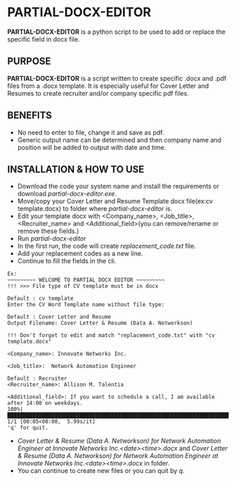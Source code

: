 # PARTIAL-DOCX-EDITOR
**PARTIAL-DOCX-EDITOR** is a python script to be used to add or replace the specific field in docx file.


## PURPOSE
**PARTIAL-DOCX-EDITOR** is a script written to create specific .docx and .pdf files from a .docx template. It is especially useful for Cover Letter and Resumes to create recruiter and/or company specific pdf files.


## BENEFITS
- No need to enter to file, change it and save as pdf.
- Generic output name can be determined and then company name and position will be added to output with date and time.


## INSTALLATION & HOW TO USE
- Download the code your system name and install the requirements or download *partial-docx-editor.exe*.
- Move/copy your Cover Letter and Resume Template docx file(ex:cv template.docx) to folder where *partial-docx-editor* is.
- Edit your template docx with \<Company_name\>, \<Job_title\>, \<Recruiter_name\> and \<Additional_field\>(you can remove/rename or remove these fields.)
- Run *partial-docx-editor*
- In the first run, the code will create *replacement_code.txt* file.
- Add your replacement codes as a new line.
- Continue to fill the fields in the cli.
```
Ex:
~~~~~~~~~ WELCOME TO PARTIAL DOCX EDITOR ~~~~~~~~~
!!! >>> File type of CV template must be in docx

Default : cv template
Enter the CV Word Template name without file type:

Default : Cover Letter and Resume
Output Filename: Cover Letter & Resume (Data A. Networkson)

!!! Don't forget to edit and match "replacement_code.txt" with "cv template.docx"

<Company_name>: Innovate Networks Inc.

<Job_title>:  Network Automation Engineer

Default : Recruiter
<Recruiter_name>: Allison M. Talentia

<Additional_field>: If you want to schedule a call, I am available after 14:00 on weekdays.
100%|██████████████████████████████████████████████████████████████████████████████████████████████████████████████████████████████| 1/1 [00:05<00:00,  5.99s/it]
'q' for quit.
```
- *Cover Letter & Resume (Data A. Networkson) for  Network Automation Engineer at Innovate Networks Inc._\<date\>_\<time\>.docx* and *Cover Letter & Resume (Data A. Networkson) for  Network Automation Engineer at Innovate Networks Inc._\<date\>_\<time\>.docx* in folder.
- You can continue to create new files or you can quit by *q*.